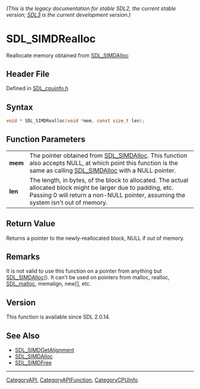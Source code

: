 ###### (This is the legacy documentation for stable SDL2, the current stable version; [SDL3](https://wiki.libsdl.org/SDL3/) is the current development version.)
# SDL_SIMDRealloc

Reallocate memory obtained from [SDL_SIMDAlloc](SDL_SIMDAlloc)

## Header File

Defined in [SDL_cpuinfo.h](https://github.com/libsdl-org/SDL/blob/SDL2/include/SDL_cpuinfo.h)

## Syntax

```c
void * SDL_SIMDRealloc(void *mem, const size_t len);

```

## Function Parameters

|             |                                                                                                                                                                                                     |
| ----------- | --------------------------------------------------------------------------------------------------------------------------------------------------------------------------------------------------- |
| **mem**     | The pointer obtained from [SDL_SIMDAlloc](SDL_SIMDAlloc). This function also accepts NULL, at which point this function is the same as calling [SDL_SIMDAlloc](SDL_SIMDAlloc) with a NULL pointer.  |
| **len**     | The length, in bytes, of the block to allocated. The actual allocated block might be larger due to padding, etc. Passing 0 will return a non-NULL pointer, assuming the system isn't out of memory. |

## Return Value

Returns a pointer to the newly-reallocated block, NULL if out of memory.

## Remarks

It is not valid to use this function on a pointer from anything but
[SDL_SIMDAlloc](SDL_SIMDAlloc)(). It can't be used on pointers from malloc,
realloc, [SDL_malloc](SDL_malloc), memalign, new[], etc.

## Version

This function is available since SDL 2.0.14.

## See Also

- [SDL_SIMDGetAlignment](SDL_SIMDGetAlignment)
- [SDL_SIMDAlloc](SDL_SIMDAlloc)
- [SDL_SIMDFree](SDL_SIMDFree)

----
[CategoryAPI](CategoryAPI), [CategoryAPIFunction](CategoryAPIFunction), [CategoryCPUInfo](CategoryCPUInfo)

